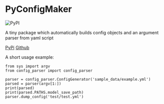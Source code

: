 # PyConfigMaker

![PyPI](https://img.shields.io/pypi/v/pyconfigmaker?label=PyConfigMaker&link=https://pypi.org/project/PyConfigMaker/)

A tiny package which automatically builds config objects and an argument parser from yaml script

[PyPi](https://pypi.org/project/PyConfigMaker/)
[Github](https://github.com/cvoelcker/PyConfigMaker)


A short usage example:

```
from sys import argv
from config_parser import config_parser

parser = config_parser.ConfigGenerator('sample_data/example.yml')
parsed = parser(argv[1:])
print(parsed)
print(parsed.PATHS.model_save_path)
parser.dump_config('test/test.yml')
```
